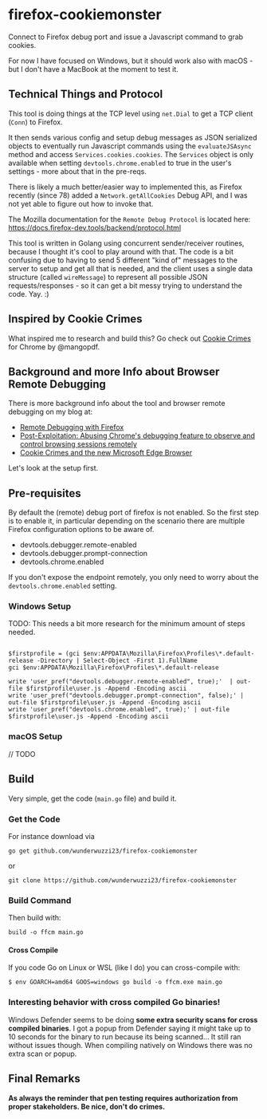 # firefox-cookiemonster
Connect to Firefox debug port and issue a Javascript command to grab cookies.

For now I have focused on Windows, but it should work also with macOS - but I don't have a MacBook at the moment to test it.


## Technical Things and Protocol

This tool is doing things at the TCP level using `net.Dial` to get a TCP client (`Conn`) to Firefox. 

It then sends various config and setup debug messages as JSON serialized objects to eventually run Javascript commands using the `evaluateJSAsync` method and access `Services.cookies.cookies`. The `Services` object is only available when setting `devtools.chrome.enabled` to true in the user's settings - more about that in the pre-reqs.

There is likely a much better/easier way to implemented this, as Firefox recently (since 78) added a `Network.getAllCookies` Debug API, and I was not yet able to figure out how to invoke that. 

The Mozilla documentation for the `Remote Debug Protocol` is located here: https://docs.firefox-dev.tools/backend/protocol.html

This tool is written in Golang using concurrent sender/receiver routines, because I thought it's cool to play around with that.
The code is a bit confusing due to having to send 5 different "kind of" messages to the server to setup and get all that is needed, and the client uses a single data structure (called `wireMessage`) to represent all possible JSON requests/responses - so it can get a bit messy trying to understand the code. Yay. :)

## Inspired by Cookie Crimes

What inspired me to research and build this? Go check out [Cookie Crimes](https://github.com/defaultnamehere/cookie_crimes) for Chrome by @mangopdf.

## Background and more Info about Browser Remote Debugging

There is more background info about the tool and browser remote debugging on my blog at: 

* [Remote Debugging with Firefox](https://embracethered.com/blog/posts/2020/cookies-on-firefox/)
* [Post-Exploitation: Abusing Chrome's debugging feature to observe and control browsing sessions remotely](https://embracethered.com/blog/posts/2020/chrome-spy-remote-control/)
* [Cookie Crimes and the new Microsoft Edge Browser](https://embracethered.com/blog/posts/2020/cookie-crimes-on-mirosoft-edge/)

Let's look at the setup first.

## Pre-requisites

By default the (remote) debug port of firefox is not enabled. So the first step is to enable it, in particular depending on the scenario there are multiple Firefox configuration options to be aware of.

* devtools.debugger.remote-enabled
* devtools.debugger.prompt-connection
* devtools.chrome.enabled

If you don't expose the endpoint remotely, you only need to worry about the `devtools.chrome.enabled` setting.


### Windows Setup

TODO: This needs a bit more research for the minimum amount of steps needed.

```

$firstprofile = (gci $env:APPDATA\Mozilla\Firefox\Profiles\*.default-release -Directory | Select-Object -First 1).FullName
gci $env:APPDATA\Mozilla\Firefox\Profiles\*.default-release

write 'user_pref("devtools.debugger.remote-enabled", true);'  | out-file $firstprofile\user.js -Append -Encoding ascii
write 'user_pref("devtools.debugger.prompt-connection", false);' | out-file $firstprofile\user.js -Append -Encoding ascii
write 'user_pref("devtools.chrome.enabled", true);' | out-file $firstprofile\user.js -Append -Encoding ascii
```


### macOS Setup

// TODO


## Build

Very simple, get the code (`main.go` file) and build it.

### Get the Code

For instance download via
```
go get github.com/wunderwuzzi23/firefox-cookiemonster
```

or 

```
git clone https://github.com/wunderwuzzi23/firefox-cookiemonster
```


### Build Command

Then build with:

```
build -o ffcm main.go
```

#### Cross Compile

If you code Go on Linux or WSL (like I do) you can cross-compile with:

```
$ env GOARCH=amd64 GOOS=windows go build -o ffcm.exe main.go
```

### Interesting behavior with cross compiled Go binaries!

Windows Defender seems to be doing **some extra security scans for cross compiled binaries**. I got a popup from Defender saying it might take up to 10 seconds for the binary to run because its being scanned... It still ran without issues though. When compiling natively on Windows there was no extra scan or popup.


## Final Remarks

**As always the reminder that pen testing requires authorization from proper stakeholders. Be nice, don't do crimes.**

